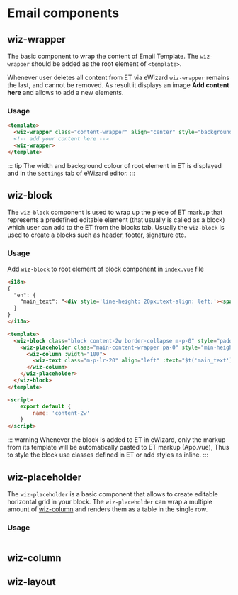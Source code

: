 # Email components

## wiz-wrapper
 
The basic component to wrap the content of Email Template. The `wiz-wrapper` should be added as the root element of `<template>`. 

Whenever user deletes all content from ET via eWizard `wiz-wrapper` remains the last, and cannot be removed. As result it displays an image **Add content here** and allows to add a new elements.

### Usage
```html
<template>
  <wiz-wrapper class="content-wrapper" align="center" style="background: #ffffff; width: 700px; min-height: 100px;">
  <!-- add your content here -->
  <wiz-wrapper>
</template>
```
::: tip
The width and background colour of root element in ET is displayed and in the `Settings` tab of eWizard editor.
:::

## wiz-block

The `wiz-block` component is used to wrap up the piece of ET markup that represents a predefined editable element (that usually is called as a block) which user can add to the ET from the blocks tab. Usually the `wiz-block` is used to create a blocks such as header, footer, signature etc.

### Usage

Add `wiz-block` to root element of block component in `index.vue` file

```html
<i18n>
{
  "en": {
    "main_text": "<div style='line-height: 20px;text-align: left;'><span style='color:#4d4d4d;font-size: 14px;font-family:arialhelvetica,sans-serif;'>Lorem ipsum dolor sit amet, consectetur adipiscing elit. Suspendisse scelerisque urna.</span></div>"
  }
}
</i18n>

<template>
  <wiz-block class="block content-2w border-collapse m-p-0" style="padding: 0 50px;">
  	<wiz-placeholder class="main-content-wrapper pa-0" style="min-height: 20px; padding: 20px 0;">
  	  <wiz-column :width="100">
  	    <wiz-text class="m-p-lr-20" align="left" :text="$t('main_text')"></wiz-text>
  	  </wiz-column>
  	</wiz-placeholder>
  </wiz-block>
</template>

<script>
	export default {
		name: 'content-2w'
	}
</script>
```

::: warning
Whenever the block is added to ET in eWizard, only the markup from its template will be automatically pasted to ET markup (App.vue), Thus to style the block use classes defined in ET or add styles as inline.
:::

## wiz-placeholder

The `wiz-placeholder` is a basic component that allows to create editable horizontal grid in your block. The `wiz-placeholder` can wrap a multiple amount of [wiz-column](#wiz-column) and renders them as a table in the single row. 

### Usage

```html

```

## wiz-column



## wiz-layout